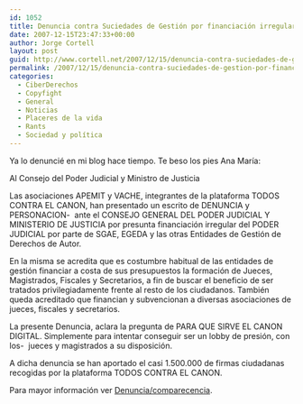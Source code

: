 ```yaml
---
id: 1052
title: Denuncia contra Suciedades de Gestión por financiación irregular de jueces
date: 2007-12-15T23:47:33+00:00
author: Jorge Cortell
layout: post
guid: http://www.cortell.net/2007/12/15/denuncia-contra-suciedades-de-gestion-por-financiacion-irregular-de-jueces/
permalink: /2007/12/15/denuncia-contra-suciedades-de-gestion-por-financiacion-irregular-de-jueces/
categories:
  - CiberDerechos
  - Copyfight
  - General
  - Noticias
  - Placeres de la vida
  - Rants
  - Sociedad y polí­tica
---
```

Ya lo denuncié en mi blog hace tiempo. Te beso los pies Ana Marí­a:

Al Consejo del Poder Judicial y Ministro de Justicia

Las asociaciones APEMIT y VACHE, integrantes de la plataforma TODOS CONTRA EL CANON, han presentado un escrito de DENUNCIA y PERSONACION-  ante el CONSEJO GENERAL DEL PODER JUDICIAL Y MINISTERIO DE JUSTICIA por presunta financiación irregular del PODER JUDICIAL por parte de SGAE, EGEDA y las otras Entidades de Gestión de Derechos de Autor.

En la misma se acredita que es costumbre habitual de las entidades de gestión financiar a costa de sus presupuestos la formación de Jueces, Magistrados, Fiscales y Secretarios, a fin de buscar el beneficio de ser tratados privilegiadamente frente al resto de los ciudadanos. También queda acreditado que financian y subvencionan a diversas asociaciones de jueces, fiscales y secretarios.

La presente Denuncia, aclara la pregunta de PARA QUE SIRVE EL CANON DIGITAL. Simplemente para intentar conseguir ser un lobby de presión, con los-  jueces y magistrados a su disposición.

A dicha denuncia se han aportado el casi 1.500.000 de firmas ciudadanas recogidas por la plataforma TODOS CONTRA EL CANON.

Para mayor información ver <a target="_blank" title="PDF" href="http://www.apemit.org/uploads/57eb0881-0b6a-0e04.pdf">Denuncia/comparecencia</a>.